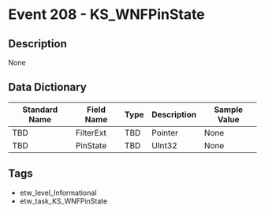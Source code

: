 # Event 208 - KS_WNFPinState

## Description
None

## Data Dictionary
|Standard Name|Field Name|Type|Description|Sample Value|
|---|---|---|---|---|
|TBD|FilterExt|TBD|Pointer|None|None|
|TBD|PinState|TBD|UInt32|None|None|

## Tags
* etw_level_Informational
* etw_task_KS_WNFPinState